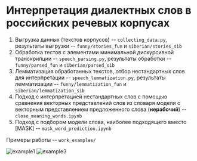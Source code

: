# Интерпретация диалектных слов в российских речевых корпусах
  
1. Выгрузка данных (текстов корпусов) -- `collecting_data.py`, результаты выгрузки -- `funny/stories_fun` и `siberian/stories_sib`  
2. Обработка тестов с элементами минимальной дискурсивной транскрипции -- `speech_parsing.py`, результаты обработки -- `funny/parsed_fun` и `siberian/parsed_sib`  
3. Лемматизация обработанных текстов, отбор нестандартных слов для интерпретации -- `speech_lemmatization.py`, результаты лемматизации -- `funny/lemmatization_fun` и `siberian/lemmatization_sib`  
4. Подход с интерпретацией нестандартных слов с помощью сравнения векторных представлений слов из словаря модели с векторным представлением предложенного слова (**нерабочий**) -- `close_meaning_words.ipynb`  
5. Подход с подбором модели слова, наиболее подходящего вместо [MASK] -- `mask_word_prediction.ipynb`  

Примеры работы -- `work_examples/`

![example1](https://user-images.githubusercontent.com/46486971/164705112-c748a622-e13c-469c-b7a8-6d27b976993a.png)
![example3](https://user-images.githubusercontent.com/46486971/164705176-231fe362-43b6-4628-a77b-664081cb53f2.png)
